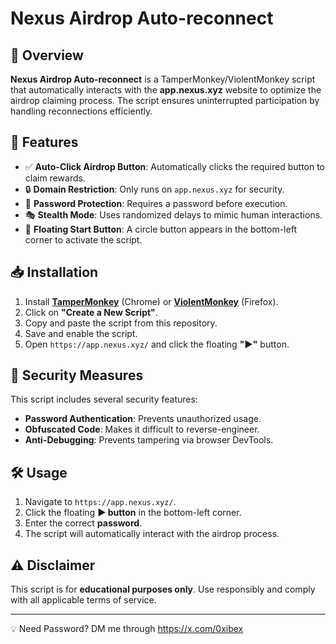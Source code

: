 # Nexus Airdrop Auto-reconnect

## 🚀 Overview
**Nexus Airdrop Auto-reconnect** is a TamperMonkey/ViolentMonkey script that automatically interacts with the **app.nexus.xyz** website to optimize the airdrop claiming process. The script ensures uninterrupted participation by handling reconnections efficiently.

## 🔹 Features
- ✅ **Auto-Click Airdrop Button**: Automatically clicks the required button to claim rewards.
- 🔒 **Domain Restriction**: Only runs on `app.nexus.xyz` for security.
- 🔑 **Password Protection**: Requires a password before execution.
- 🎭 **Stealth Mode**: Uses randomized delays to mimic human interactions.
- 🎨 **Floating Start Button**: A circle button appears in the bottom-left corner to activate the script.

## 📥 Installation
1. Install **[TamperMonkey](https://www.tampermonkey.net/)** (Chrome) or **[ViolentMonkey](https://violentmonkey.github.io/)** (Firefox).
2. Click on **"Create a New Script"**.
3. Copy and paste the script from this repository.
4. Save and enable the script.
5. Open `https://app.nexus.xyz/` and click the floating **"▶"** button.

## 🔐 Security Measures
This script includes several security features:
- **Password Authentication**: Prevents unauthorized usage.
- **Obfuscated Code**: Makes it difficult to reverse-engineer.
- **Anti-Debugging**: Prevents tampering via browser DevTools.

## 🛠 Usage
1. Navigate to `https://app.nexus.xyz/`.
2. Click the floating **▶ button** in the bottom-left corner.
3. Enter the correct **password**.
4. The script will automatically interact with the airdrop process.

## ⚠ Disclaimer
This script is for **educational purposes only**. Use responsibly and comply with all applicable terms of service.

---

💡 Need Password? DM me through https://x.com/0xibex
